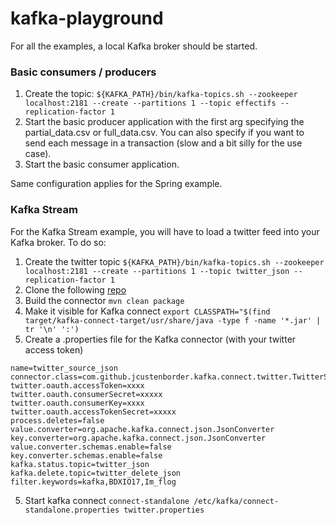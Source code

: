 # kafka-playground
For all the examples, a local Kafka broker should be started.

### Basic consumers / producers
1. Create the topic: `${KAFKA_PATH}/bin/kafka-topics.sh --zookeeper localhost:2181 --create --partitions 1 --topic effectifs --replication-factor 1`
2. Start the basic producer application with the first arg specifying the partial_data.csv or full_data.csv.
You can also specify if you want to send each message in a transaction (slow and a bit silly for the use case). 
3. Start the basic consumer application.

Same configuration applies for the Spring example.

### Kafka Stream
For the Kafka Stream example, you will have to load a twitter feed into your Kafka broker.
To do so:
1. Create the twitter topic `${KAFKA_PATH}/bin/kafka-topics.sh --zookeeper localhost:2181 --create --partitions 1 --topic twitter_json --replication-factor 1`
1. Clone the following [repo](https://github.com/jcustenborder/kafka-connect-twitter)
2. Build the connector `mvn clean package`
3. Make it visible for Kafka connect `export CLASSPATH="$(find target/kafka-connect-target/usr/share/java -type f -name '*.jar' | tr '\n' ':')`
4. Create a .properties file for the Kafka connector (with your twitter access token)
```
name=twitter_source_json
connector.class=com.github.jcustenborder.kafka.connect.twitter.TwitterSourceConnector
twitter.oauth.accessToken=xxxx
twitter.oauth.consumerSecret=xxxxx
twitter.oauth.consumerKey=xxxx
twitter.oauth.accessTokenSecret=xxxxx
process.deletes=false
value.converter=org.apache.kafka.connect.json.JsonConverter
key.converter=org.apache.kafka.connect.json.JsonConverter
value.converter.schemas.enable=false
key.converter.schemas.enable=false
kafka.status.topic=twitter_json
kafka.delete.topic=twitter_delete_json
filter.keywords=kafka,BDXIO17,Im_flog
```
5. Start kafka connect `connect-standalone /etc/kafka/connect-standalone.properties twitter.properties`